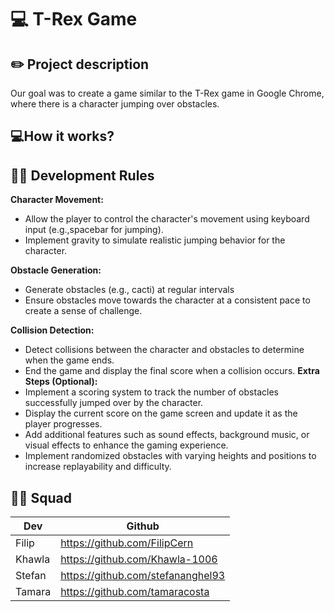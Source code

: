 # 💻 T-Rex Game 

## ✏️ Project description
Our goal was to create a game similar to the T-Rex game in Google Chrome, where there is a character jumping over obstacles.

## 💻How it works?


## 👩‍💻 Development Rules
**Character Movement:**

- Allow the player to control the character's movement using keyboard input (e.g.,spacebar for jumping).
- Implement gravity to simulate realistic jumping behavior for the character.

**Obstacle Generation:**

- Generate obstacles (e.g., cacti) at regular intervals
- Ensure obstacles move towards the character at a consistent pace to create a sense of challenge.

**Collision Detection:**
- Detect collisions between the character and obstacles to determine when the game ends.
- End the game and display the final score when a collision occurs.
**Extra Steps (Optional):**
- Implement a scoring system to track the number of obstacles successfully
jumped over by the character.
- Display the current score on the game screen and update it as the player
progresses.
- Add additional features such as sound effects, background music, or visual effects to enhance the gaming experience.
- Implement randomized obstacles with varying heights and positions to increase replayability and difficulty.

## 👩‍💻 Squad
| Dev    | Github |
| -------- | ------- |
| Filip | https://github.com/FilipCern   |
| Khawla | https://github.com/Khawla-1006   |
| Stefan    | https://github.com/stefananghel93   |
| Tamara   | https://github.com/tamaracosta  |